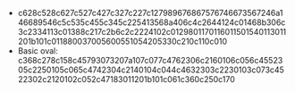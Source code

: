 - c628c528c627c527c427c327c227c127989676867576746673567246a146689546c5c535c455c345c225413568a406c4c2644124c01468b306c3c2334113c01388c217c2b6c2c2224102c0129801170116011501540113011201b101c011880037005600551054205330c210c110c010
- Basic oval: c368c278c158c45793073207a107c077c4762306c2160106c056c4552305c2250105c065c4742304c2140104c044c4632303c2230103c073c4522302c2120102c052c47183011201b101c061c360c250c170
